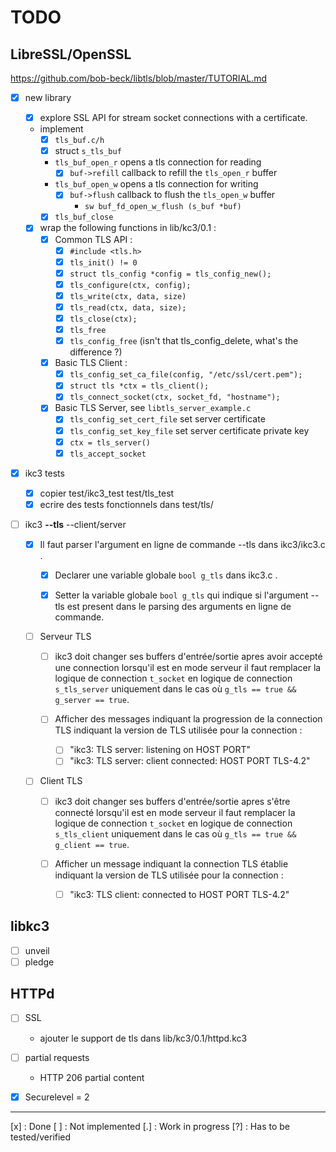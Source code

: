 # TODO

## LibreSSL/OpenSSL

<https://github.com/bob-beck/libtls/blob/master/TUTORIAL.md>

 - [x] new library
   - [x] explore SSL API for stream socket connections with a certificate.
   - implement
     - [x] `tls_buf.c/h`
     - [x] struct `s_tls_buf`
     - `tls_buf_open_r` opens a tls connection for reading
       - [x] `buf->refill` callback to refill the `tls_open_r` buffer
     - `tls_buf_open_w` opens a tls connection for writing
       - [x] `buf->flush` callback to flush the `tls_open_w` buffer
         - `sw buf_fd_open_w_flush (s_buf *buf)`
     - [x] `tls_buf_close`
   - [x] wrap the following functions in lib/kc3/0.1 :
     - [x] Common TLS API :
       - [x] `#include <tls.h>`
       - [x] `tls_init() != 0`
       - [x] `struct tls_config *config = tls_config_new();`
       - [x] `tls_configure(ctx, config);`
       - [x] `tls_write(ctx, data, size)`
       - [x] `tls_read(ctx, data, size);`
       - [x] `tls_close(ctx);`
       - [x] `tls_free`
       - [x] `tls_config_free` (isn't that tls_config_delete, what's the difference ?)
     - [x] Basic TLS Client :
       - [x] `tls_config_set_ca_file(config, "/etc/ssl/cert.pem");`
       - [x] `struct tls *ctx = tls_client();`
       - [x] `tls_connect_socket(ctx, socket_fd, "hostname");`
     - [x] Basic TLS Server, see `libtls_server_example.c`
       - [x] `tls_config_set_cert_file` set server certificate
       - [x] `tls_config_set_key_file` set server certificate private key
       - [x] `ctx = tls_server()`
       - [x] `tls_accept_socket`

 - [x] ikc3 tests
   - [x] copier test/ikc3_test test/tls_test
   - [x] ecrire des tests fonctionnels dans test/tls/

 - [ ] ikc3 **--tls** --client/server

   - [x] Il faut parser l'argument en ligne de commande --tls dans ikc3/ikc3.c .

     - [x] Declarer une variable globale `bool g_tls` dans ikc3.c .

     - [x] Setter la variable globale `bool g_tls` qui indique si
       l'argument --tls est present dans le parsing des arguments en ligne de commande.

   - [ ] Serveur TLS
     - [ ] ikc3 doit changer ses buffers d'entrée/sortie apres avoir
       accepté une connection lorsqu'il est en mode serveur il faut
       remplacer la logique de connection `t_socket` en logique de
       connection `s_tls_server` uniquement dans le cas où
       `g_tls == true && g_server == true`.

     - [ ] Afficher des messages indiquant la progression de la connection
       TLS indiquant la version de TLS utilisée pour la connection :
       - [ ] "ikc3: TLS server: listening on HOST PORT"
       - [ ] "ikc3: TLS server: client connected: HOST PORT TLS-4.2"

   - [ ] Client TLS
     - [ ] ikc3 doit changer ses buffers d'entrée/sortie apres s'être
       connecté lorsqu'il est en mode serveur il faut remplacer la
       logique de connection `t_socket` en logique de connection
       `s_tls_client` uniquement dans le cas où
       `g_tls == true && g_client == true`.

     - [ ] Afficher un message indiquant la connection TLS établie
       indiquant la version de TLS utilisée pour la connection :
       - [ ] "ikc3: TLS client: connected to HOST PORT TLS-4.2"


## libkc3
 - [ ] unveil
 - [ ] pledge

## HTTPd
 - [ ] SSL
   - ajouter le support de tls dans lib/kc3/0.1/httpd.kc3
 - [ ] partial requests
   - HTTP 206 partial content
 - [x] Securelevel = 2


---

[x] : Done
[ ] : Not implemented
[.] : Work in progress
[?] : Has to be tested/verified

